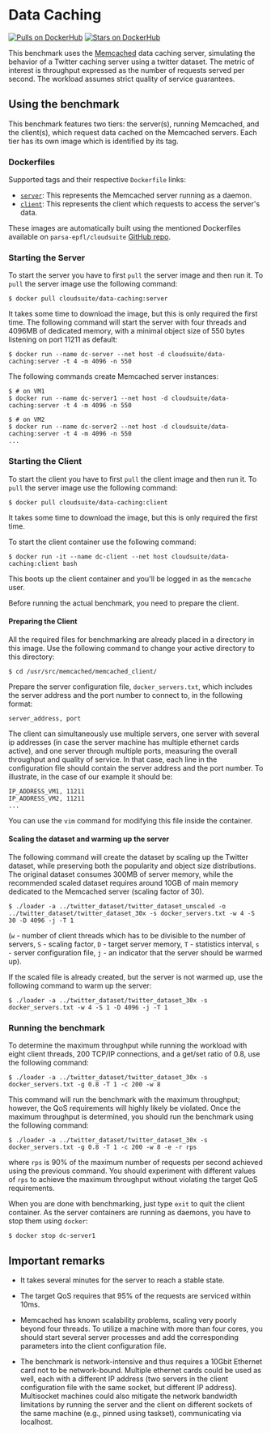 # Data Caching #

[![Pulls on DockerHub][dhpulls]][dhrepo]
[![Stars on DockerHub][dhstars]][dhrepo]

This benchmark uses the [Memcached][memcachedWeb] data caching server,
simulating the behavior of a Twitter caching server using a twitter dataset.
The metric of interest is throughput expressed as the number of requests served per second.
The workload assumes strict quality of service guarantees.

## Using the benchmark ##
This benchmark features two tiers: the server(s), running Memcached, and the client(s), which request data cached on the Memcached servers. Each tier has its own image which is identified by its tag.

### Dockerfiles ###

Supported tags and their respective `Dockerfile` links:

 - [`server`][serverdocker]: This represents the Memcached server running as a daemon.
 - [`client`][clientdocker]: This represents the client which requests to access the server's data.

These images are automatically built using the mentioned Dockerfiles available on `parsa-epfl/cloudsuite` [GitHub repo][repo].

### Starting the Server ####
To start the server you have to first `pull` the server image and then run it. To `pull` the server image use the following command:

    $ docker pull cloudsuite/data-caching:server

It takes some time to download the image, but this is only required the first time.
The following command will start the server with four threads and 4096MB of dedicated memory, with a minimal object size of 550 bytes listening on port 11211 as default:

    $ docker run --name dc-server --net host -d cloudsuite/data-caching:server -t 4 -m 4096 -n 550

 The following commands create Memcached server instances:

    $ # on VM1
    $ docker run --name dc-server1 --net host -d cloudsuite/data-caching:server -t 4 -m 4096 -n 550

    $ # on VM2
    $ docker run --name dc-server2 --net host -d cloudsuite/data-caching:server -t 4 -m 4096 -n 550
    ...
    

### Starting the Client ####

To start the client you have to first `pull` the client image and then run it. To `pull` the server image use the following command:

    $ docker pull cloudsuite/data-caching:client

It takes some time to download the image, but this is only required the first time.

To start the client container use the following command:

    $ docker run -it --name dc-client --net host cloudsuite/data-caching:client bash

This boots up the client container and you'll be logged in as the `memcache` user. 

Before running the actual benchmark, you need to prepare the client.

#### Preparing the Client #####

All the required files for benchmarking are already placed in a directory in this image.
Use the following command to change your active directory to this directory:

    $ cd /usr/src/memcached/memcached_client/

Prepare the server configuration file, `docker_servers.txt`, which includes the server address and the port number to connect to, in the following format:

    server_address, port

The client can simultaneously use multiple servers, one server with several ip addresses (in case the server machine has multiple ethernet cards active), and one server through multiple ports, measuring the overall throughput and quality of service. In that case, each line in the configuration file should contain the server address and the port number. To illustrate, in the case of our example it should be:

    IP_ADDRESS_VM1, 11211
    IP_ADDRESS_VM2, 11211
    ...

You can use the `vim` command for modifying this file inside the container.

#### Scaling the dataset and warming up the server ####

The following command will create the dataset by scaling up the Twitter dataset, while preserving both the popularity and object size distributions. The original dataset consumes 300MB of server memory, while the recommended scaled dataset requires around 10GB of main memory dedicated to the Memcached server (scaling factor of 30).

    $ ./loader -a ../twitter_dataset/twitter_dataset_unscaled -o ../twitter_dataset/twitter_dataset_30x -s docker_servers.txt -w 4 -S 30 -D 4096 -j -T 1

(`w` - number of client threads which has to be divisible to the number of servers, `S` - scaling factor, `D` - target server memory, `T` - statistics interval, `s` - server configuration file, `j` - an indicator that the server should be warmed up).

If the scaled file is already created, but the server is not warmed up, use the following command to warm up the server:

    $ ./loader -a ../twitter_dataset/twitter_dataset_30x -s docker_servers.txt -w 4 -S 1 -D 4096 -j -T 1

### Running the benchmark ###

To determine the maximum throughput while running the workload with eight client threads,
200 TCP/IP connections, and a get/set ratio of 0.8, use the following command:

    $ ./loader -a ../twitter_dataset/twitter_dataset_30x -s docker_servers.txt -g 0.8 -T 1 -c 200 -w 8

This command will run the benchmark with the maximum throughput; however, the QoS requirements will highly likely be violated. Once the maximum throughput is determined, you should run the benchmark using the following command:

    $ ./loader -a ../twitter_dataset/twitter_dataset_30x -s docker_servers.txt -g 0.8 -T 1 -c 200 -w 8 -e -r rps

where `rps` is 90% of the maximum number of requests per second achieved using the previous command. You should experiment with different values of `rps` to achieve the maximum throughput without violating the target QoS requirements.

When you are done with benchmarking, just type `exit` to quit the client container.
As the server containers are running as daemons, you have to stop them using `docker`:

    $ docker stop dc-server1


## Important remarks ##
- It takes several minutes for the server to reach a stable state.

- The target QoS requires that 95% of the requests are serviced within 10ms.

- Memcached has known scalability problems, scaling very poorly beyond four threads.
To utilize a machine with more than four cores,
you should start several server processes and add the corresponding parameters
into the client configuration file.
- The benchmark is network-intensive and thus requires a 10Gbit Ethernet card
not to be network-bound. Multiple ethernet cards could be used as well,
each with a different IP address (two servers in the client configuration file
with the same socket, but different IP address).
Multisocket machines could also mitigate the network bandwidth limitations by running the server
and the client on different sockets of the same machine
(e.g., pinned using taskset), communicating via localhost.



  [memcachedWeb]: http://memcached.org/ "Memcached Website"

  [serverdocker]: https://github.com/parsa-epfl/cloudsuite/blob/master/benchmarks/data-caching/server/Dockerfile "Server Dockerfile"

  [clientdocker]: https://github.com/parsa-epfl/cloudsuite/blob/master/benchmarks/data-caching/client/Dockerfile "Client Dockerfile"

  [repo]: https://github.com/parsa-epfl/cloudsuite "GitHub Repo"
  [dhrepo]: https://hub.docker.com/r/cloudsuite/data-caching/ "DockerHub Page"
  [dhpulls]: https://img.shields.io/docker/pulls/cloudsuite/data-caching.svg "Go to DockerHub Page"
  [dhstars]: https://img.shields.io/docker/stars/cloudsuite/data-caching.svg "Go to DockerHub Page"

